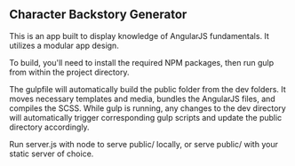 ## Character Backstory Generator
This is an app built to display knowledge of AngularJS fundamentals. It utilizes a modular app design.

To build, you'll need to install the required NPM packages, then run gulp from within the project directory.

The gulpfile will automatically build the public folder from the dev folders. It moves necessary templates and media,
bundles the AngularJS files, and compiles the SCSS. While gulp is running, any changes to the dev directory will
automatically trigger corresponding gulp scripts and update the public directory accordingly.

Run server.js with node to serve public/ locally, or serve public/ with your static server of choice.
